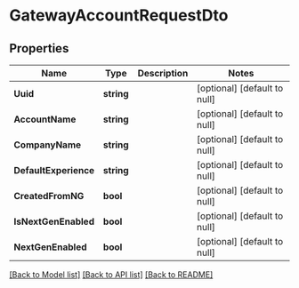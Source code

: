 # GatewayAccountRequestDto

## Properties
Name | Type | Description | Notes
------------ | ------------- | ------------- | -------------
**Uuid** | **string** |  | [optional] [default to null]
**AccountName** | **string** |  | [optional] [default to null]
**CompanyName** | **string** |  | [optional] [default to null]
**DefaultExperience** | **string** |  | [optional] [default to null]
**CreatedFromNG** | **bool** |  | [optional] [default to null]
**IsNextGenEnabled** | **bool** |  | [optional] [default to null]
**NextGenEnabled** | **bool** |  | [optional] [default to null]

[[Back to Model list]](../README.md#documentation-for-models) [[Back to API list]](../README.md#documentation-for-api-endpoints) [[Back to README]](../README.md)

